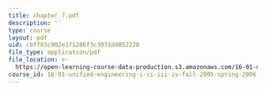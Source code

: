 ```yaml
---
title: chapter_7.pdf
description: ''
type: course
layout: pdf
uid: cbf783c002e171286f3c3071dd052228
file_type: application/pdf
file_location: >-
  https://open-learning-course-data-production.s3.amazonaws.com/16-01-unified-engineering-i-ii-iii-iv-fall-2005-spring-2006/cbf783c002e171286f3c3071dd052228_chapter_7.pdf
course_id: 16-01-unified-engineering-i-ii-iii-iv-fall-2005-spring-2006
---
```

